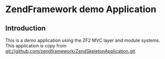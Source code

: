 ZendFramework demo Application
=======================

Introduction
------------
This is a demo application using the ZF2 MVC layer and module
systems. This application is copy from [git://github.com/zendframework/ZendSkeletonApplication.git](https://github.com/zendframework/ZendSkeletonApplication.git).
